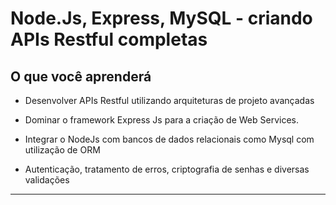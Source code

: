 # Node.Js, Express, MySQL - criando APIs Restful completas

## O que você aprenderá

- Desenvolver APIs Restful utilizando arquiteturas de projeto avançadas

- Dominar o framework Express Js para a criação de Web Services.

- Integrar o NodeJs com bancos de dados relacionais como Mysql com utilização de ORM

- Autenticação, tratamento de erros, criptografia de senhas e diversas validações

<hr/>
